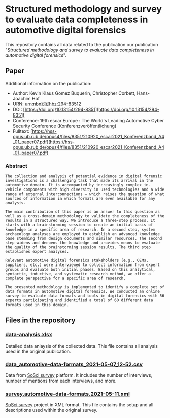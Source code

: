 # Structured methodology and survey to evaluate data completeness in automotive digital forensics
This repository contains all data related to the publication our publication "*Structured methodology and survey to evaluate data completeness in automotive digital forensics*".

## Paper
Additional information on the publication:
- Author: Kevin Klaus Gomez Buquerin, Christopher Corbett, Hans-Joachim Hof
- URN: [urn:nbn:de:hbz:294-83512](https://nbn-resolving.org/urn:nbn:de:hbz:294-83512)
- DOI: [https://doi.org/10.13154/294-8351](https://doi.org/10.13154/294-8351)
- Conference: 19th escar Europe : The World's Leading Automotive Cyber Security Conference (Konferenzveröffentlichung)
- Fulltext: [https://hss-opus.ub.rub.de/opus4/files/8351/210920_escar2021_Konferenzband_A4_01_paper07.pdf](https://hss-opus.ub.rub.de/opus4/files/8351/210920_escar2021_Konferenzband_A4_01_paper07.pdf)

### Abstract
```
The collection and analysis of potential evidence in digital forensic investigations is a challenging task that made its arrival in the automotive domain. It is accompanied by increasingly complex in-vehicle components with high diversity in used technologies and a wide range of external interconnections — which raises the question of what sources of information in which formats are even available for any analysis.

The main contribution of this paper is an answer to this question as well as a cross-domain methodology to validate the completeness of the results in a structured way. We introduce a three-step process. It starts with a brainstorming session to create an initial basis of knowledge in a specific area of research. In a second step, system archaeology analyses are employed to establish an advanced knowledge base stemming from design documents and similar resources. The second step widens and deepens the knowledge and provides means to evaluate the quality of the brainstorming session results. The third step establishes expert analyses.

Relevant automotive digital forensics stakeholders (e.g., OEMs, suppliers, etc.) were interviewed to collect information from expert groups and evaluate both initial phases. Based on this analytical, syntactic, inductive, and systematic research method, we offer a complete perspective for a specific area of research.

The presented methodology is implemented to identify a complete set of data formats in automotive digital forensics. We conducted an online survey to evaluate data formats and tools in digital forensics with 56 experts participating and identified a total of 60 different data formats used in this domain.
```

## Files in the repository
### [data-analysis.xlsx](data-analysis.xlsx)
Detailed data anlaysis of the collected data. This file contains all analysis used in the original publication.

### [data_automotive-data-formats_2021-05-07_12-52.csv](data_automotive-data-formats_2021-05-07_12-52.csv)
Data from [SoSci survey](https://www.soscisurvey.de/en/index) platform. It includes the number of interviews, number of mentions from each interviews, and more.

### [survey.automotive-data-formats.2021-05-11.xml](survey.automotive-data-formats.2021-05-11.xml)
[SoSci survey](https://www.soscisurvey.de/en/index) project in XML format. This file contains the setup and all descriptions used within the original survey.
